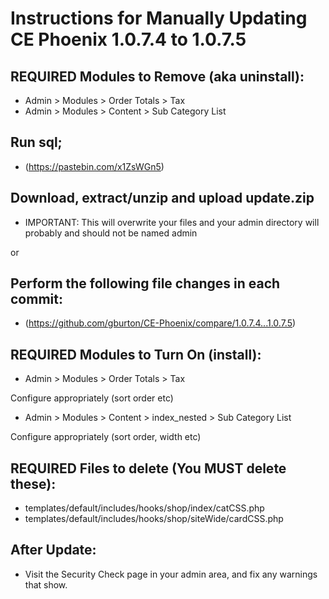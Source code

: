 # Instructions for Manually Updating CE Phoenix 1.0.7.4 to 1.0.7.5
## REQUIRED Modules to Remove (aka uninstall):  
* Admin > Modules > Order Totals > Tax
* Admin > Modules > Content > Sub Category List
## Run sql;
* (https://pastebin.com/x1ZsWGn5)
## Download, extract/unzip and upload update.zip
* IMPORTANT: This will overwrite your files and your admin directory will probably and should not be named admin

or
## Perform the following file changes in each commit:
* (https://github.com/gburton/CE-Phoenix/compare/1.0.7.4...1.0.7.5)
##  REQUIRED Modules to Turn On (install):  
* Admin > Modules > Order Totals > Tax

Configure appropriately (sort order etc)
* Admin > Modules > Content > index_nested > Sub Category List

Configure appropriately (sort order, width etc)
## REQUIRED Files to delete (You MUST delete these):
* templates/default/includes/hooks/shop/index/catCSS.php
* templates/default/includes/hooks/shop/siteWide/cardCSS.php
## After Update:
* Visit the Security Check page in your admin area, and fix any warnings that show.